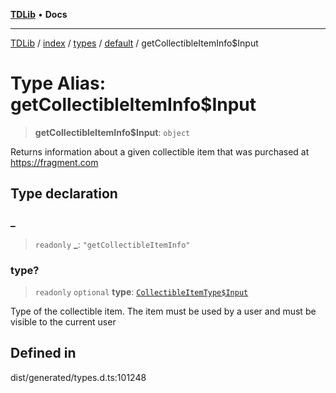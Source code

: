 [**TDLib**](../../../../../../README.md) • **Docs**

***

[TDLib](../../../../../../modules.md) / [index](../../../../../README.md) / [types](../../../README.md) / [default](../README.md) / getCollectibleItemInfo$Input

# Type Alias: getCollectibleItemInfo$Input

> **getCollectibleItemInfo$Input**: `object`

Returns information about a given collectible item that was purchased at https://fragment.com

## Type declaration

### \_

> `readonly` **\_**: `"getCollectibleItemInfo"`

### type?

> `readonly` `optional` **type**: [`CollectibleItemType$Input`](CollectibleItemType$Input.md)

Type of the collectible item. The item must be used by a user and must be visible to the current user

## Defined in

dist/generated/types.d.ts:101248
